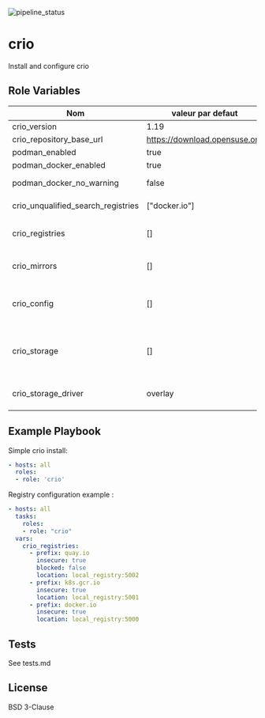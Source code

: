 ![pipeline_status](https://gitlab.com/incubateur-pe/crio/badges/dev/pipeline.svg)

crio
=========

Install and configure crio

Role Variables
--------------

| Nom | valeur par defaut | description |
|-----|-------------------|-------------|
| crio_version | 1.19 | cri-o version to install |
| crio_repository_base_url | https://download.opensuse.org | repository base url |
| podman_enabled | true | Controls podman installation |
| podman_docker_enabled | true | Installs docker emulation |
| podman_docker_no_warning | false | Remove warning when running "docker" commands |
| crio_unqualified_search_registries | ["docker.io"] | Repositories to search when using unqualified search like `busybox:latest` |
| crio_registries | [] | registries, see https://www.mankier.com/5/containers-registries.conf |
| crio_mirrors | [] | mirror, see https://www.mankier.com/5/containers-registries.conf |
| crio_config | [] | Crio configuration, as a table of objects containing section, option and value. See https://github.com/cri-o/cri-o/blob/master/docs/crio.conf.5.md |
| crio_storage | [] | Storage configuration, as a table of objects containing section, option and value. see https://www.mankier.com/5/containers-storage.conf |
| crio_storage_driver | overlay | see  https://www.mankier.com/5/containers-storage.conf |

Example Playbook
----------------

Simple crio install:

```yaml
- hosts: all
  roles:
  - role: 'crio'
```

Registry configuration example :

```yaml
- hosts: all
  tasks:
    roles:
    - role: "crio"
  vars:
    crio_registries:
      - prefix: quay.io
        insecure: true
        blocked: false
        location: local_registry:5002
      - prefix: k8s.gcr.io
        insecure: true
        location: local_registry:5001
      - prefix: docker.io
        insecure: true
        location: local_registry:5000
```

Tests
-----

See tests.md

License
-------

BSD 3-Clause
